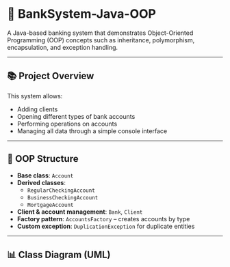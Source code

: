 # 🏦 BankSystem-Java-OOP

A Java-based banking system that demonstrates Object-Oriented Programming (OOP) concepts such as inheritance, polymorphism, encapsulation, and exception handling.

---

## 📚 Project Overview

This system allows:
- Adding clients
- Opening different types of bank accounts
- Performing operations on accounts
- Managing all data through a simple console interface

---

## 🧠 OOP Structure

- **Base class**: `Account`
- **Derived classes**:
  - `RegularCheckingAccount`
  - `BusinessCheckingAccount`
  - `MortgageAccount`
- **Client & account management**: `Bank`, `Client`
- **Factory pattern**: `AccountsFactory` – creates accounts by type
- **Custom exception**: `DuplicationException` for duplicate entities

---

## 📊 Class Diagram (UML)
